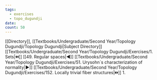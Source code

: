 ```yaml
---
tags:
  - exercises
  - topo_dugundji
date: 
count: 50
---
```

[[Directory]], [[Textbooks/Undergraduate/Second Year/Topology Dugundji/Topology Dugundji|Subject Directory]]
[[Textbooks/Undergraduate/Second Year/Topology Dugundji/Exercises/1. Sets|🞀🞀]] [[49. Regular spaces|◀]] [[Textbooks/Undergraduate/Second Year/Topology Dugundji/Exercises/51. Urysohn´s characterization of normality|▶]] [[Textbooks/Undergraduate/Second Year/Topology Dugundji/Exercises/152. Locally trivial fiber structures|🞂🞂]]
1. 